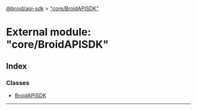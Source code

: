 [@broid/api-sdk](../README.md) > ["core/BroidAPISDK"](../modules/_core_broidapisdk_.md)



# External module: "core/BroidAPISDK"

## Index

### Classes

* [BroidAPISDK](../classes/_core_broidapisdk_.broidapisdk.md)



---
